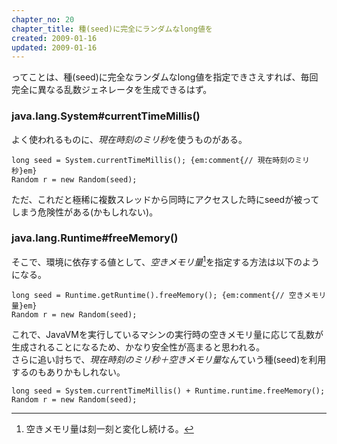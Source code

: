 ```yaml
---
chapter_no: 20
chapter_title: 種(seed)に完全にランダムなlong値を
created: 2009-01-16
updated: 2009-01-16
---
```

ってことは、種(seed)に完全なランダムなlong値を指定できさえすれば、毎回完全に異なる乱数ジェネレータを生成できるはず。

### java.lang.System#currentTimeMillis()
よく使われるものに、*現在時刻のミリ秒*を使うものがある。

```
long seed = System.currentTimeMillis(); {em:comment{// 現在時刻のミリ秒}em}
Random r = new Random(seed);
```

ただ、これだと極稀に複数スレッドから同時にアクセスした時にseedが被ってしまう危険性がある(かもしれない)。

### java.lang.Runtime#freeMemory()
そこで、環境に依存する値として、*空きメモリ量*[^空きメモリ量]を指定する方法は以下のようになる。

```
long seed = Runtime.getRuntime().freeMemory(); {em:comment{// 空きメモリ量}em}
Random r = new Random(seed);
```

これで、JavaVMを実行しているマシンの実行時の空きメモリ量に応じて乱数が生成されることになるため、かなり安全性が高まると思われる。  
さらに追い討ちで、*現在時刻のミリ秒＋空きメモリ量*なんていう種(seed)を利用するのもありかもしれない。

```
long seed = System.currentTimeMillis() + Runtime.runtime.freeMemory();
Random r = new Random(seed);
```

[^空きメモリ量]: 空きメモリ量は刻一刻と変化し続ける。
